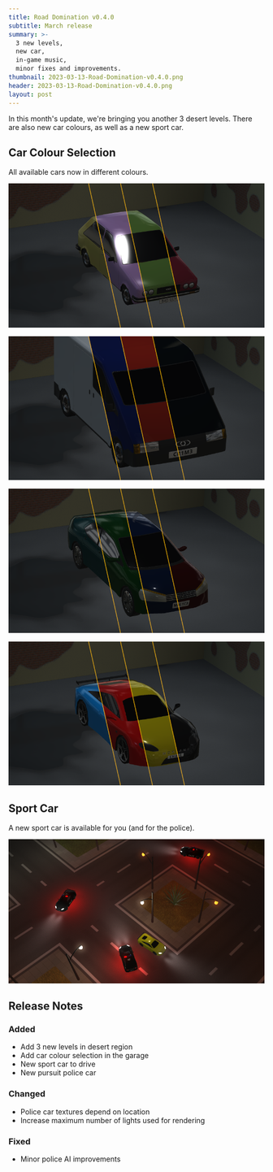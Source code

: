 ```yaml
---
title: Road Domination v0.4.0
subtitle: March release
summary: >-
  3 new levels,
  new car,
  in-game music,
  minor fixes and improvements.
thumbnail: 2023-03-13-Road-Domination-v0.4.0.png
header: 2023-03-13-Road-Domination-v0.4.0.png
layout: post
---
```


In this month's update, we're bringing you another 3 desert levels. There are also new car colours, as well as a new sport car.

## Car Colour Selection

All available cars now in different colours.

![Car colours 1](/assets/images/Road-Domination-v0.4.0-car-colours1.png)

![Car colours 2](/assets/images/Road-Domination-v0.4.0-car-colours2.png)

![Car colours 3](/assets/images/Road-Domination-v0.4.0-car-colours3.png)

![Car colours 4](/assets/images/Road-Domination-v0.4.0-car-colours4.png)

## Sport Car

A new sport car is available for you (and for the police).

![Sport car](/assets/images/Road-Domination-v0.4.0-red-junction.png)

## Release Notes

### Added

- Add 3 new levels in desert region
- Add car colour selection in the garage
- New sport car to drive
- New pursuit police car

### Changed

- Police car textures depend on location
- Increase maximum number of lights used for rendering

### Fixed

- Minor police AI improvements
